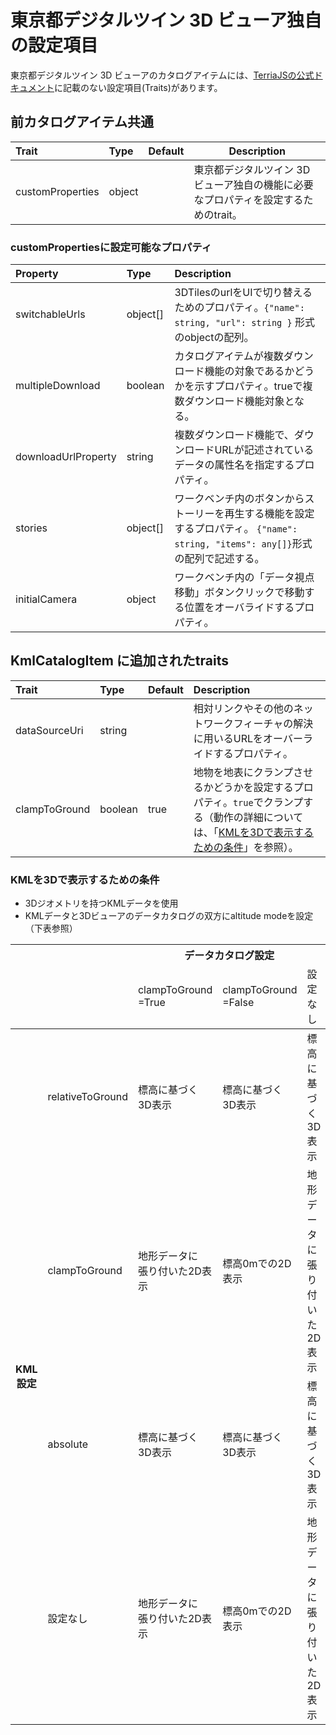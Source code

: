 # 東京都デジタルツイン 3D ビューア独自の設定項目

東京都デジタルツイン 3D ビューアのカタログアイテムには、[TerriaJSの公式ドキュメント](https://docs.terria.io/guide/)に記載のない設定項目(Traits)があります。

## 前カタログアイテム共通

| Trait            | Type   | Default | Description                                                                         |
| :--------------- | :----- | :------ | ----------------------------------------------------------------------------------- |
| customProperties | object |         | 東京都デジタルツイン 3D ビューア独自の機能に必要なプロパティを設定するためのtrait。 |

### customPropertiesに設定可能なプロパティ
| Property            | Type     | Description                                                                                                                       |
| :------------------ | :------- | :-------------------------------------------------------------------------------------------------------------------------------- |
| switchableUrls      | object[] | 3DTilesのurlをUIで切り替えるためのプロパティ。`{"name": string, "url": string }` 形式のobjectの配列。                             |
| multipleDownload    | boolean  | カタログアイテムが複数ダウンロード機能の対象であるかどうかを示すプロパティ。trueで複数ダウンロード機能対象となる。                |
| downloadUrlProperty | string   | 複数ダウンロード機能で、ダウンロードURLが記述されているデータの属性名を指定するプロパティ。                                       |
| stories             | object[] | ワークベンチ内のボタンからストーリーを再生する機能を設定するプロパティ。 `{"name": string, "items": any[]}`形式の配列で記述する。 |
| initialCamera       | object   | ワークベンチ内の「データ視点移動」ボタンクリックで移動する位置をオーバライドするプロパティ。                                          |

## KmlCatalogItem に追加されたtraits
| Trait         | Type    | Default | Description                                                                                                                                                                   |
| :------------ | :------ | :------ | :---------------------------------------------------------------------------------------------------------------------------------------------------------------------------- |
| dataSourceUri | string  |         | 相対リンクやその他のネットワークフィーチャの解決に用いるURLをオーバーライドするプロパティ。                                                                                   |
| clampToGround | boolean | true    | 地物を地表にクランプさせるかどうかを設定するプロパティ。`true`でクランプする（動作の詳細については、「[KMLを3Dで表示するための条件](#KMLを3Dで表示するための条件)」を参照）。 |



### KMLを3Dで表示するための条件

-	3Dジオメトリを持つKMLデータを使用
-	KMLデータと3Dビューアのデータカタログの双方にaltitude modeを設定（下表参照）

<table>
  <thead>
  <tr>
    <th colspan="2" rowspan="2"></th>
    <th  colspan="3">データカタログ設定</th>
  </tr>
  <tr>
    <td>clampToGround<br>=True</td>
    <td>clampToGround<br>=False</td>
    <td>設定なし</td>
  </tr>
  </thead>
  <tbody>
    <tr>
      <th rowspan="4">KML設定</th>
      <td>relativeToGround</td>
      <td>標高に基づく<br>3D表示</td>
      <td>標高に基づく<br>3D表示</td>
      <td>標高に基づく<br>3D表示</td>
    </tr>
    <tr>
      <td>clampToGround</td>
      <td>地形データに<br>張り付いた2D表示</td>
      <td>標高0mでの2D表示</td>
      <td>地形データに<br>張り付いた2D表示</td>
    </tr>
    <tr>
      <td>absolute</td>
      <td>標高に基づく<br>3D表示</td>
      <td>標高に基づく<br>3D表示</td>
      <td>標高に基づく<br>3D表示</td>
    </tr>
    <tr>
      <td>設定なし</td>
      <td>地形データに<br>張り付いた2D表示</td>
      <td>標高0mでの2D表示</td>
      <td>地形データに<br>張り付いた2D表示</td>
    </tr>    
  </tbody>
</table>
